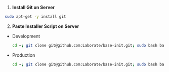 1. **Install Git on Server**

```bash
sudo apt-get -y install git
```

2. **Paste Installer Script on Server**
  
  - Development

      ```bash
      cd ~; git clone git@github.com:Laborate/base-init.git; sudo bash base-init/init.sh dev;
      ```
  - Production

      ```bash
      cd ~; git clone git@github.com:Laborate/base-init.git; sudo bash base-init/init.sh;
      ```
